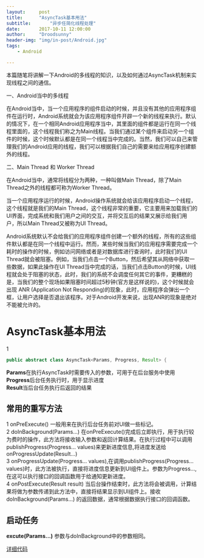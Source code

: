```yaml
---
layout:		post
title:		"AsyncTask基本用法"
subtitle:		"异步任简化线程处理"
date:		2017-10-11 12:00:00
author:		"Droodsunny"
header-img: "img/in-post/Android.jpg"
tags:
    - Android

---
```





本篇随笔将讲解一下Android的多线程的知识，以及如何通过AsyncTask机制来实现线程之间的通信。

一、Android当中的多线程

在Android当中，当一个应用程序的组件启动的时候，并且没有其他的应用程序组件在运行时，Android系统就会为该应用程序组件开辟一个新的线程来执行。默认的情况下，在一个相同Android应用程序当中，其里面的组件都是运行在同一个线程里面的，这个线程我们称之为Main线程。当我们通过某个组件来启动另一个组件的时候，这个时候默认都是在同一个线程当中完成的。当然，我们可以自己来管理我们的Android应用的线程，我们可以根据我们自己的需要来给应用程序创建额外的线程。

二、Main Thread 和 Worker Thread

在Android当中，通常将线程分为两种，一种叫做Main Thread，除了Main Thread之外的线程都可称为Worker Thread。

当一个应用程序运行的时候，Android操作系统就会给该应用程序启动一个线程，这个线程就是我们的Main Thread，这个线程非常的重要，它主要用来加载我们的UI界面，完成系统和我们用户之间的交互，并将交互后的结果又展示给我们用户，所以Main Thread又被称为UI Thread。

Android系统默认不会给我们的应用程序组件创建一个额外的线程，所有的这些组件默认都是在同一个线程中运行。然而，某些时候当我们的应用程序需要完成一个耗时的操作的时候，例如访问网络或者是对数据库进行查询时，此时我们的UI Thread就会被阻塞。例如，当我们点击一个Button，然后希望其从网络中获取一些数据，如果此操作在UI Thread当中完成的话，当我们点击Button的时候，UI线程就会处于阻塞的状态，此时，我们的系统不会调度任何其它的事件，更糟糕的是，当我们的整个现场如果阻塞时间超过5秒钟(官方是这样说的)，这个时候就会出现 ANR (Application Not Responding)的现象，此时，应用程序会弹出一个框，让用户选择是否退出该程序。对于Android开发来说，出现ANR的现象是绝对不能被允许的。

# AsyncTask基本用法
1
```java
public abstract class AsyncTask<Params, Progress, Result> {  
```
**Params**在执行AsyncTask时需要传入的参数，可用于在后台服务中使用<br/>
**Progress**后台任务执行时，用于显示进度<br/>
**Result**当后台任务执行后返回的结果<br/>
##  常用的重写方法
1 onPreExecute() 一般用来在执行后台任务前对UI做一些标记。<br/>
2 doInBackground(Params...)  在onPreExecute()完成后立即执行，用于执行较为费时的操作，此方法将接收输入参数和返回计算结果。在执行过程中可以调用publishProgress(Progress... values)来更新进度信息,将进度发送给onProgressUpdate(Result...)<br/>
3 onProgressUpdate(Progress... values),在调用publishProgress(Progress... values)时，此方法被执行，直接将进度信息更新到UI组件上。参数为Progress...,在这可以执行接口的回调函数用于给通知更新进度。<br/>
4 onPostExecute(Result result)  当后台操作结束时，此方法将会被调用，计算结果将做为参数传递到此方法中，直接将结果显示到UI组件上。接收doInBackground(Params...) 的返回数据，通常根据数据执行接口的回调函数。

## 启动任务
**excute(Params...)** 参数与doInBackground中的参数相同。 

[详细代码](https://github.com/LuffyBySunny/DownloadService/blob/master/app/src/main/java/com/Util/DownloadTask.java)


